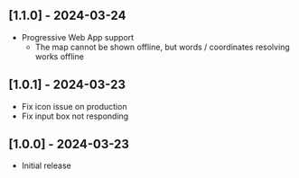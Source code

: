 ## [1.1.0] - 2024-03-24
* Progressive Web App support
  * The map cannot be shown offline, but words / coordinates resolving works offline

## [1.0.1] - 2024-03-23
* Fix icon issue on production
* Fix input box not responding

## [1.0.0] - 2024-03-23
* Initial release